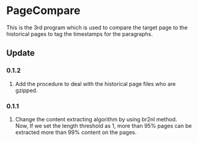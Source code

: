 # PageCompare
This is the 3rd program which is used to compare the target page to the historical pages to tag the timestamps for the paragraphs. 

## Update

### 0.1.2
1. Add the procedure to deal with the historical page files who are gzipped.

### 0.1.1
1. Change the content extracting algorithm by using br2nl method.  
Now, If we set the length threshold as 1, more than 95% pages can be extracted more than 99% content on the pages.
